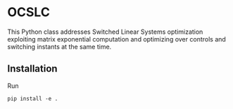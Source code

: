 # OCSLC
This Python class addresses Switched Linear Systems optimization exploiting matrix exponential computation and optimizing over controls and switching instants at the same time.

## Installation

Run
```shell
pip install -e .
```